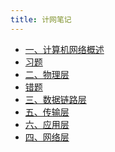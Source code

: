 ```yaml
---
title: 计网笔记
---
```


- <a href="/notes408/posts/计网笔记/一计算机网络概述"> 一、计算机网络概述 </a>
- <a href="/notes408/posts/计网笔记/习题"> 习题 </a>
- <a href="/notes408/posts/计网笔记/二物理层"> 二、物理层 </a>
- <a href="/notes408/posts/计网笔记/错题"> 错题 </a>
- <a href="/notes408/indexes/计网笔记/三数据链路层_index"> 三、数据链路层 </a>
- <a href="/notes408/indexes/计网笔记/五传输层_index"> 五、传输层 </a>
- <a href="/notes408/indexes/计网笔记/六应用层_index"> 六、应用层 </a>
- <a href="/notes408/indexes/计网笔记/四网络层_index"> 四、网络层 </a>

